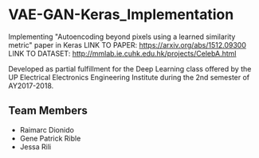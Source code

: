 # VAE-GAN-Keras_Implementation
Implementing "Autoencoding beyond pixels using a learned similarity metric" paper in Keras
LINK TO PAPER: https://arxiv.org/abs/1512.09300
LINK TO DATASET: http://mmlab.ie.cuhk.edu.hk/projects/CelebA.html

Developed as partial fulfillment for the Deep Learning class offered by the UP Electrical Electronics Engineering Institute during the 2nd semester of AY2017-2018.

## Team Members
* Raimarc Dionido
* Gene Patrick Rible
* Jessa Rili